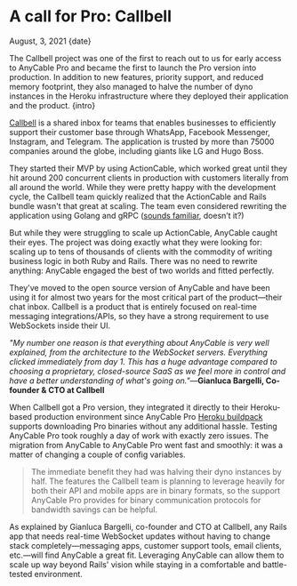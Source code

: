 # A call for Pro: Callbell

August, 3, 2021
{date}

The Callbell project was one of the first to reach out to us for early access to AnyCable Pro and became the first to launch the Pro version into production. In addition to new features, priority support, and reduced memory footprint, they also managed to halve the number of dyno instances in the Heroku infrastructure where they deployed their application and the product.
{intro}

<div class="divider"></div>

[Callbell][] is a shared inbox for teams that enables businesses to efficiently support their customer base through WhatsApp, Facebook Messenger, Instagram, and Telegram. The application is trusted by more than 75000 companies around the globe, including giants like LG and Hugo Boss.

They started their MVP by using ActionCable, which worked great until they hit around 200 concurrent clients in production with customers literally from all around the world. While they were pretty happy with the development cycle, the Callbell team quickly realized that the ActionCable and Rails bundle wasn't that great at scaling. The team even considered rewriting the application using Golang and gRPC ([sounds familiar][anycable-post], doesn’t it?)

But while they were struggling to scale up ActionCable, AnyCable caught their eyes. The project was doing exactly what they were looking for: scaling up to tens of thousands of clients with the commodity of writing business logic in both Ruby and Rails. There was no need to rewrite anything: AnyCable engaged the best of two worlds and fitted perfectly.

They've moved to the open source version of AnyCable and have been using it for almost two years for the most critical part of the product—their chat inbox. Callbell is a product that is entirely focused on real-time messaging integrations/APIs, so they have a strong requirement to use WebSockets inside their UI.

_"My number one reason is that everything about AnyCable is very well explained, from the architecture to the WebSocket servers. Everything clicked immediately from day 1. This has a huge advantage compared to choosing a proprietary, closed-source SaaS as we feel more in control and have a better understanding of what's going on."_—**Gianluca Bargelli, Co-founder & CTO at Callbell**

When Callbell got a Pro version, they integrated it directly to their Heroku-based production environment since AnyCable Pro [Heroku buildpack][buildpack] supports downloading Pro binaries without any additional hassle. Testing AnyCable Pro took roughly a day of work with exactly zero issues. The migration from AnyCable to AnyCable Pro went fast and smoothly: it was a matter of changing a couple of config variables.

> The immediate benefit they had was halving their dyno instances by half. The features the Callbell team is planning to leverage heavily for both their API and mobile apps are in binary formats, so the support AnyCable Pro provides for binary communication protocols for bandwidth savings can be helpful.

As explained by Gianluca Bargelli, co-founder and CTO at Callbell, any Rails app that needs real-time WebSocket updates without having to change stack completely—messaging apps, customer support tools, email clients, etc.—will find AnyCable a great fit. Leveraging AnyCable can allow them to scale up way beyond Rails' vision while staying in a comfortable and battle-tested environment.

[Callbell]: https://www.callbell.eu/
[anycable-post]: https://evilmartians.com/chronicles/anycable-actioncable-on-steroids
[buildpack]: https://github.com/anycable/heroku-anycable-go
